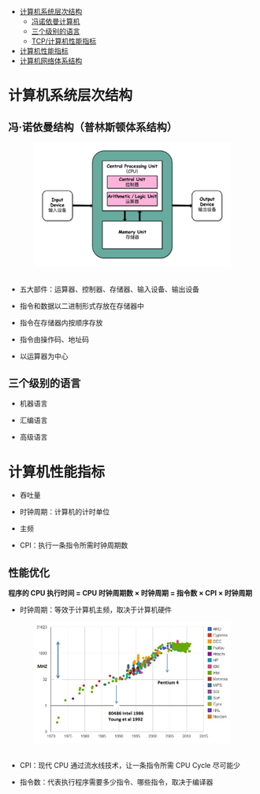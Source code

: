<!-- GFM-TOC -->
* [计算机系统层次结构](#计算机系统层次结构)
    * [冯诺依曼计算机](#冯诺依曼计算机) 
    * [三个级别的语言](#三个级别的语言)
    * [TCP/计算机性能指标](#计算机性能指标-ip)
* [计算机性能指标](#计算机性能指标)
* [计算机网络体系结构](#计算机网络体系结构)


<!-- GFM-TOC -->

# 计算机系统层次结构

## 冯·诺依曼结构（普林斯顿体系结构）

<div align="center"> <img src="./pic/fa8e0e3c96a70cc07b4f0490bfe66f2b.jpg" width="400"/> </div><br>

* 五大部件：运算器、控制器、存储器、输入设备、输出设备

* 指令和数据以二进制形式存放在存储器中

* 指令在存储器内按顺序存放

* 指令由操作码、地址码

* 以运算器为中心

## 三个级别的语言

* 机器语言

* 汇编语言

* 高级语言

# 计算机性能指标


* 吞吐量

* 时钟周期：计算机的计时单位

* 主频

* CPI：执行一条指令所需时钟周期数

## 性能优化

**程序的 CPU 执行时间 = CPU 时钟周期数 × 时钟周期
                = 指令数 × CPI × 时钟周期**

* 时钟周期：等效于计算机主频，取决于计算机硬件

<div align="center"> <img src="./pic/1826102a89e4cdd31f7573db53dd9280.png" width="400"/> </div><br>

* CPI：现代 CPU 通过流水线技术，让一条指令所需 CPU Cycle 尽可能少

* 指令数：代表执行程序需要多少指令、哪些指令，取决于编译器